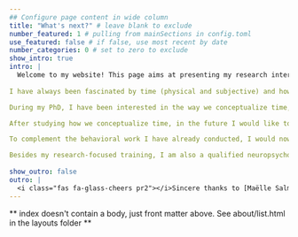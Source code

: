 ```yaml
---
## Configure page content in wide column
title: "What's next?" # leave blank to exclude
number_featured: 1 # pulling from mainSections in config.toml
use_featured: false # if false, use most recent by date
number_categories: 0 # set to zero to exclude
show_intro: true
intro: |
  Welcome to my website! This page aims at presenting my research interests (past and future) in more details. 
 
I have always been fascinated by time (physical and subjective) and how we can perceive and conceptualize something so elusive, and yet essential to successful interaction with the environment.

During my PhD, I have been interested in the way we conceptualize time, that is how we represent and process temporal abstract concepts (i.e., past and future) through an embodied perspective of language. Based on theoretical proposals such as neural reuse and correlational learning (Hebbian and anti-hebbian learning), the underlying question we tackled was how we process past- and future-related concepts with respect to the mental timeline (i.e., past to the left space and future to the right space). I have carried out seven behavioral studies (both in lab and online, due to the global pandemic) with adults and children, recording both reaction times and eyetracking data. Overall, results of my PhD suggests that movement plays a key role for the grounding (and the processing) of past- and future-related concepts. 

After studying how we conceptualize time, in the future I would like to study how we perceive time. I am convinced that we gradually learn to estimate time through sensorimotor interactions, using and combining internal and external cues. For instance, I would like to investigate the role of multisensory integration in timing, as described for instance by Bayesian cue-combination models. 

To complement the behavioral work I have already conducted, I would now like to develop further my technical and neuroscientific skills (e.g., TMS, virtual reality).

Besides my research-focused training, I am also a qualified neuropsychologist. Accordingly, I would like to investigate time cognition both in typically and atypically developing individuals (especially in Parkinson's disease, schizophrenia, and ADHD).
  
show_outro: false
outro: |
  <i class="fas fa-glass-cheers pr2"></i>Sincere thanks to [Maëlle Salmon](https://masalmon.eu/) for her help naming this Hugo theme!
---
```


** index doesn't contain a body, just front matter above.
See about/list.html in the layouts folder **
